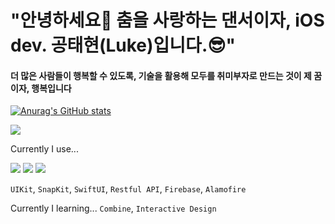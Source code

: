 # "안녕하세요👋 춤을 사랑하는 댄서이자, iOS dev. 공태현(Luke)입니다.😎"


#### 더 많은 사람들이 행복할 수 있도록, 기술을 활용해 모두를 취미부자로 만드는 것이 제 꿈이자, 행복입니다 

[![Anurag's GitHub stats](https://github-readme-stats.vercel.app/api?username=Apple-Kong)](https://github.com/anuraghazra/github-readme-stats)


<img src="https://img.shields.io/badge/Notion-black?style=flat-square&logo=Notion&logoColor=white"/></a>

Currently I use...

<img src="https://img.shields.io/badge/Swift-orange?style=flat-square&logo=Swift&logoColor=white"/></a>
<img src="https://img.shields.io/badge/Firebase-yellow?style=flat-square&logo=Firebase&logoColor=white"/></a>
<img src="https://img.shields.io/badge/Git-F05032?style=flat-square&logo=Git&logoColor=white"/></a>

`UIKit`, `SnapKit`, `SwiftUI`, `Restful API`, `Firebase`, `Alamofire`


Currently I learning...
`Combine`, `Interactive Design`


<!--
**Apple-Kong/Apple-Kong** is a ✨ _special_ ✨ repository because its `README.md` (this file) appears on your GitHub profile.




- 🔭 I’m currently working on ...
- 🌱 I’m currently learning ...
- 👯 I’m looking to collaborate on ...
- 🤔 I’m looking for help with ...
- 💬 Ask me about ...
- 📫 How to reach me: ...
- 😄 Pronouns: ...
- ⚡ Fun fact: ...
-->
